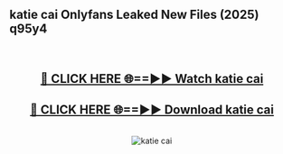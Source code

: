 <h2>katie cai Onlyfans Leaked New Files (2025) q95y4</h2>
<br>
<div align="center">
<h2><a href="https://mediafiles.top/katie_cai&ref=git" rel="nofollow">🔴 CLICK HERE 🌐==►► Watch katie cai</a></h2>
<h2><a href="https://mediafiles.top/katie_cai&ref=git" rel="nofollow">🔴 CLICK HERE 🌐==►► Download katie cai</a></h2>
<br>
<a href="https://mediafiles.top/katie_cai&ref=git" rel="nofollow" data-target="animated-image.originalLink"><img src="https://i.ibb.co.com/xMMVF88/686577567.gif" alt="katie cai" style="max-width: 100%; display: inline-block;" data-target="animated-image.originalImage"></a>
</div>
<br>
<br>